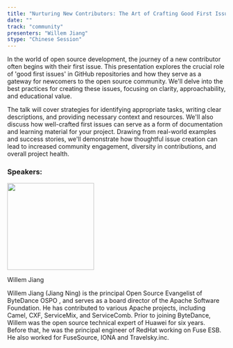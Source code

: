 ```yaml
---
title: "Nurturing New Contributors: The Art of Crafting Good First Issues"
date: ""
track: "community"
presenters: "Willem Jiang"
stype: "Chinese Session"
---
```


In the world of open source development, the journey of a new contributor often begins with their first issue. This presentation explores the crucial role of 'good first issues' in GitHub repositories and how they serve as a gateway for newcomers to the open source community. We'll delve into the best practices for creating these issues, focusing on clarity, approachability, and educational value.

The talk will cover strategies for identifying appropriate tasks, writing clear descriptions, and providing necessary context and resources. We'll also discuss how well-crafted first issues can serve as a form of documentation and learning material for your project. Drawing from real-world examples and success stories, we'll demonstrate how thoughtful issue creation can lead to increased community engagement, diversity in contributions, and overall project health.



### Speakers:


<img src="https://sessionize.com/image/7248-400o400o1-BjZnK4uk17L2eC9ZJkMqHU.png" width="200" /><br/>

Willem Jiang

Willem Jiang (Jiang Ning) is the principal Open Source Evangelist of ByteDance OSPO , and serves as a board director of the Apache Software Foundation. He has contributed to various Apache projects, including Camel, CXF, ServiceMix, and ServiceComb. Prior to joining ByteDance, Willem was the open source technical expert of Huawei for six years. Before that, he was  the principal engineer of RedHat working on Fuse ESB. He also worked for FuseSource, IONA and Travelsky.inc.

